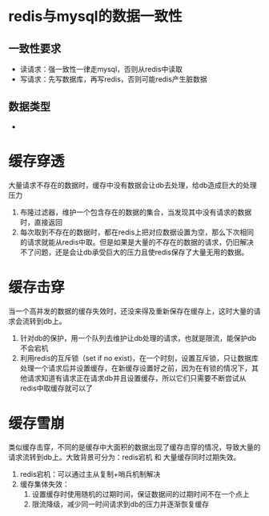 # redis与mysql的数据一致性

## 一致性要求

- 读请求：强一致性一律走mysql，否则从redis中读取
- 写请求：先写数据库，再写redis，否则可能redis产生脏数据

## 数据类型

- 



# 缓存穿透

大量请求不存在的数据时，缓存中没有数据会让db去处理，给db造成巨大的处理压力

1. 布隆过滤器，维护一个包含存在的数据的集合，当发现其中没有请求的数据时，直接返回
2. 每次取到不存在的数据时，都在redis上把对应数据设置为空，那么下次相同的请求就能从redis中取。但是如果是大量的不存在的数据的请求，仍旧解决不了问题，还是会让db承受巨大的压力且使redis保存了大量无用的数据。

# 缓存击穿

当一个高并发的数据的缓存失效时，还没来得及重新保存在缓存上，这时大量的请求会流转到db上。

1. 针对db的保护，用一个队列去维护让db处理的请求，也就是限流，能保护db不会宕机
2. 利用redis的互斥锁（set if no exist)，在一个时刻，设置互斥锁，只让数据库处理一个请求后并设置缓存，在新缓存设置好之前，因为在有锁的情况下，其他请求知道有请求正在请求db并且设置缓存，所以它们只需要不断尝试从redis中取缓存就可以了

# 缓存雪崩

类似缓存击穿，不同的是缓存中大面积的数据出现了缓存击穿的情况，导致大量的请求流转到db上。大致背景可分为：redis宕机 和 大量缓存同时过期失效。

1. redis宕机：可以通过主从复制+哨兵机制解决
2. 缓存集体失效：
   1. 设置缓存时使用随机的过期时间，保证数据间的过期时间不在一个点上
   2. 限流降级，减少同一时间请求到db的压力并逐渐恢复缓存